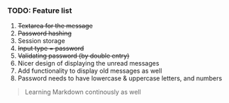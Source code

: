 ### TODO: Feature list

1. ~~Textarea for the message~~
2. ~~Password hashing~~
3. Session storage
4. ~~Input type = password~~
5. ~~Validating password (by double entry)~~
6. Nicer design of displaying the unread messages
7. Add functionality to display old messages as well
8. Password needs to have lowercase & uppercase letters, 
   and numbers

> Learning Markdown continously as well